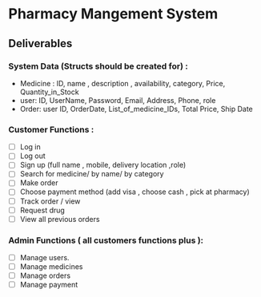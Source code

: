 # Pharmacy Mangement System

## Deliverables

### System Data (Structs should be created for) :

- Medicine : ID, name , description , availability, category, Price, Quantity_in_Stock
- user: ID, UserName, Password, Email, Address, Phone, role
- Order: user ID, OrderDate, List_of_medicine_IDs, Total Price, Ship Date

### Customer Functions :
- [ ] Log in
- [ ] Log out
- [ ] Sign up (full name , mobile, delivery location ,role)
- [ ] Search for medicine/ by name/ by category
- [ ] Make order
- [ ] Choose payment method (add visa , choose cash , pick at
pharmacy)
- [ ] Track order / view
- [ ] Request drug
- [ ] View all previous orders

### Admin Functions ( all customers functions plus ):

- [ ] Manage users.
- [ ] Manage medicines
- [ ] Manage orders
- [ ] Manage payment
